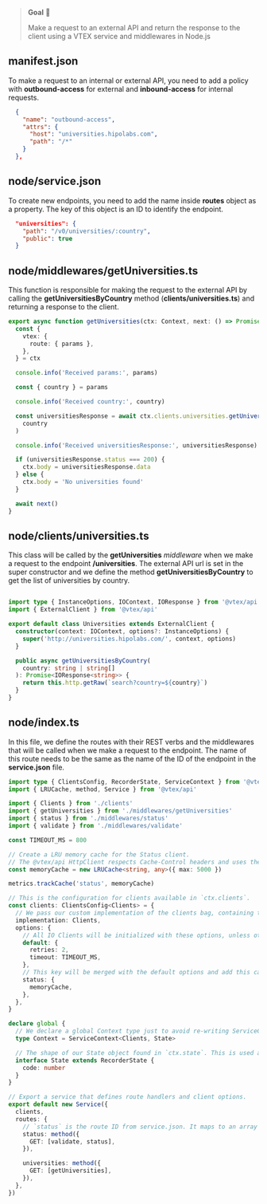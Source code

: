 > **Goal** 🚀
> 
> Make a request to an external API and return the response to the client using a VTEX service and middlewares in Node.js

## manifest.json

To make a request to an internal or external API, you need to add a policy with **outbound-access** for external and **inbound-access** for internal requests.

```json
  {
    "name": "outbound-access",
    "attrs": {
      "host": "universities.hipolabs.com",
      "path": "/*"
    }
  },
```

## node/service.json

To create new endpoints, you need to add the name inside **routes** object as a property. The key of this object is an ID to identify the endpoint.

```json
  "universities": {
    "path": "/v0/universities/:country",
    "public": true
  }
```

## node/middlewares/getUniversities.ts

This function is responsible for making the request to the external API by calling the **getUniversitiesByCountry** method (**clients/universities.ts**) and returning a response to the client.

```typescript
export async function getUniversities(ctx: Context, next: () => Promise<any>) {
  const {
    vtex: {
      route: { params },
    },
  } = ctx

  console.info('Received params:', params)

  const { country } = params

  console.info('Received country:', country)

  const universitiesResponse = await ctx.clients.universities.getUniversitiesByCountry(
    country
  )

  console.info('Received universitiesResponse:', universitiesResponse)

  if (universitiesResponse.status === 200) {
    ctx.body = universitiesResponse.data
  } else {
    ctx.body = 'No universities found'
  }

  await next()
}
```

## node/clients/universities.ts

This class will be called by the **getUniversities** *middleware* when we make a request to the endpoint **/universities**. The external API url is set in the super constructor and we define the method **getUniversitiesByCountry** to get the list of universities by country.

```typescript

import type { InstanceOptions, IOContext, IOResponse } from '@vtex/api'
import { ExternalClient } from '@vtex/api'

export default class Universities extends ExternalClient {
  constructor(context: IOContext, options?: InstanceOptions) {
    super('http://universities.hipolabs.com/', context, options)
  }

  public async getUniversitiesByCountry(
    country: string | string[]
  ): Promise<IOResponse<string>> {
    return this.http.getRaw(`search?country=${country}`)
  }
}
```

## node/index.ts

In this file, we define the routes with their REST verbs and the middlewares that will be called when we make a request to the endpoint. The name of this route needs to be the same as the name of the ID of the endpoint in the **service.json** file.

```typescript
import type { ClientsConfig, RecorderState, ServiceContext } from '@vtex/api'
import { LRUCache, method, Service } from '@vtex/api'

import { Clients } from './clients'
import { getUniversities } from './middlewares/getUniversities'
import { status } from './middlewares/status'
import { validate } from './middlewares/validate'

const TIMEOUT_MS = 800

// Create a LRU memory cache for the Status client.
// The @vtex/api HttpClient respects Cache-Control headers and uses the provided cache.
const memoryCache = new LRUCache<string, any>({ max: 5000 })

metrics.trackCache('status', memoryCache)

// This is the configuration for clients available in `ctx.clients`.
const clients: ClientsConfig<Clients> = {
  // We pass our custom implementation of the clients bag, containing the Status client.
  implementation: Clients,
  options: {
    // All IO Clients will be initialized with these options, unless otherwise specified.
    default: {
      retries: 2,
      timeout: TIMEOUT_MS,
    },
    // This key will be merged with the default options and add this cache to our Status client.
    status: {
      memoryCache,
    },
  },
}

declare global {
  // We declare a global Context type just to avoid re-writing ServiceContext<Clients, State> in every handler and resolver
  type Context = ServiceContext<Clients, State>

  // The shape of our State object found in `ctx.state`. This is used as state bag to communicate between middlewares.
  interface State extends RecorderState {
    code: number
  }
}

// Export a service that defines route handlers and client options.
export default new Service({
  clients,
  routes: {
    // `status` is the route ID from service.json. It maps to an array of middlewares (or a single handler).
    status: method({
      GET: [validate, status],
    }),

    universities: method({
      GET: [getUniversities],
    }),
  },
})
```
